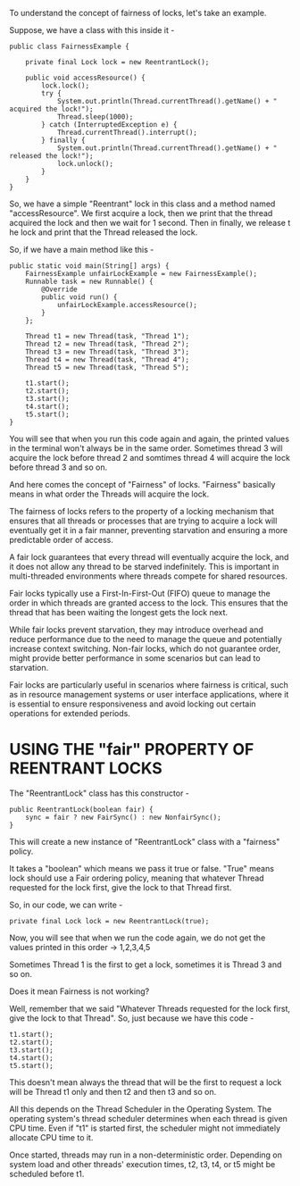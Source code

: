 To understand the concept of fairness of locks, let's take an example.

Suppose, we have a class with this inside it - 

    public class FairnessExample {

        private final Lock lock = new ReentrantLock();

        public void accessResource() {
            lock.lock();
            try {
                System.out.println(Thread.currentThread().getName() + " acquired the lock!");
                Thread.sleep(1000);
            } catch (InterruptedException e) {
                Thread.currentThread().interrupt();
            } finally {
                System.out.println(Thread.currentThread().getName() + " released the lock!");
                lock.unlock();
            }
        }
    }

So, we have a simple "Reentrant" lock in this class and a method named "accessResource". We first acquire a lock, then we print that the thread acquired the lock and then we wait for 1 second. Then in finally, we release t he lock and print that the Thread released the lock.

So, if we have a main method like this - 

    public static void main(String[] args) {
        FairnessExample unfairLockExample = new FairnessExample();
        Runnable task = new Runnable() {
            @Override
            public void run() {
                unfairLockExample.accessResource();
            }
        };

        Thread t1 = new Thread(task, "Thread 1");
        Thread t2 = new Thread(task, "Thread 2");
        Thread t3 = new Thread(task, "Thread 3");
        Thread t4 = new Thread(task, "Thread 4");
        Thread t5 = new Thread(task, "Thread 5");

        t1.start();
        t2.start();
        t3.start();
        t4.start();
        t5.start();
    }

You will see that when you run this code again and again, the printed values in the terminal won't always be in the same order. Sometimes thread 3 will acquire the lock before thread 2 and somtimes thread 4 will acquire the lock before thread 3 and so on.

And here comes the concept of "Fairness" of locks. "Fairness" basically means in what order the Threads will acquire the lock. 

The fairness of locks refers to the property of a locking mechanism that ensures that all threads or processes that are trying to acquire a lock will eventually get it in a fair manner, preventing starvation and ensuring a more predictable order of access.

A fair lock guarantees that every thread will eventually acquire the lock, and it does not allow any thread to be starved indefinitely. This is important in multi-threaded environments where threads compete for shared resources.

Fair locks typically use a First-In-First-Out (FIFO) queue to manage the order in which threads are granted access to the lock. This ensures that the thread that has been waiting the longest gets the lock next.

While fair locks prevent starvation, they may introduce overhead and reduce performance due to the need to manage the queue and potentially increase context switching. Non-fair locks, which do not guarantee order, might provide better performance in some scenarios but can lead to starvation.

Fair locks are particularly useful in scenarios where fairness is critical, such as in resource management systems or user interface applications, where it is essential to ensure responsiveness and avoid locking out certain operations for extended periods.

# USING THE "fair" PROPERTY OF REENTRANT LOCKS

The "ReentrantLock" class has this constructor - 

    public ReentrantLock(boolean fair) {
        sync = fair ? new FairSync() : new NonfairSync();
    }

This will create a new instance of "ReentrantLock" class with a "fairness" policy.

It takes a "boolean" which means we pass it true or false. "True" means lock should use a Fair ordering policy, meaning that whatever Thread requested for the lock first, give the lock to that Thread first.

So, in our code, we can write - 

    private final Lock lock = new ReentrantLock(true);

Now, you will see that when we run the code again, we do not get the values printed in this order -> 1,2,3,4,5

Sometimes Thread 1 is the first to get a lock, sometimes it is Thread 3 and so on.

Does it mean Fairness is not working?

Well, remember that we said "Whatever Threads requested for the lock first, give the lock to that Thread". So, just because we have this code - 

    t1.start();
    t2.start();
    t3.start();
    t4.start();
    t5.start();

This doesn't mean always the thread that will be the first to request a lock will be Thread t1 only and then t2 and then t3 and so on.

All this depends on the Thread Scheduler in the Operating System. The operating system's thread scheduler determines when each thread is given CPU time. Even if "t1" is started first, the scheduler might not immediately allocate CPU time to it.

Once started, threads may run in a non-deterministic order. Depending on system load and other threads' execution times, t2, t3, t4, or t5 might be scheduled before t1.